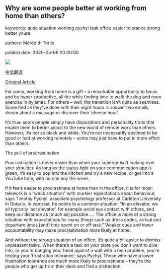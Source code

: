 ## Why are some people better at working from home than others?

keywords: quite situation working pychyl task office easier tolerance strong better youre

authors: Meredith Turits

publish date: 2020-05-06 00:00:00

![](https://ichef.bbci.co.uk/wwfeatures/live/624_351/images/live/p0/8c/hm/p08chmh6.jpg)

[中文翻译](Why%20are%20some%20people%20better%20at%20working%20from%20home%20than%20others%3F_zh.md)

[Original Article](https://www.bbc.com/worklife/article/20200506-why-are-some-people-better-at-working-from-home-than-others)

For some, working from home is a gift – a remarkable opportunity to focus and be hyper-productive, all the while finding time to walk the dog and even exercise in pyjamas. For others – well, the transition isn’t quite as seamless. Some find all they’ve done with their eight hours is answer two emails, dream about a massage or discover their ‘cheese hour’.

It’s true: some people simply have dispositions and personality traits that enable them to better adjust to the new world of remote work than others. However, it’s not so black and white. You’re not necessarily destined to be good or bad at working remotely – some may just have to put in more effort than others.

The pull of procrastination

Procrastination is never easier than when your superior isn’t looking over your shoulder. As long as the status light on your communication app is green, it’s easy to pop into the kitchen and try a new recipe, or get into a YouTube hole, with no one any the wiser.

If it feels easier to procrastinate at home than in the office, it is for most: telework is a “weak situation” with murkier expectations about behaviour, says Timothy Pychyl, associate psychology professor at Carleton University in Ontario. In contrast, he points to a common situation: “In an elevator, we all typically ‘act elevator’, for example avoid eye contact with others, and keep our distance as [much as] possible …. The office is more of a strong situation with expectations for many things such as dress codes, arrival and departure times [and] time spent on or off task.” Weaker cues and lower accountability may make procrastination more likely at home.

And without the strong situation of an office, it’s quite a bit easier to dismiss unpleasant tasks. When there’s a task on your plate you don’t want to dive into, or you’re banging your head against a wall with a tech problem, you’re testing your ‘frustration tolerance’, says Pychyl. Those who have a lower frustration tolerance are much more likely to procrastinate – they’re the people who get up from their desk and find a distraction.